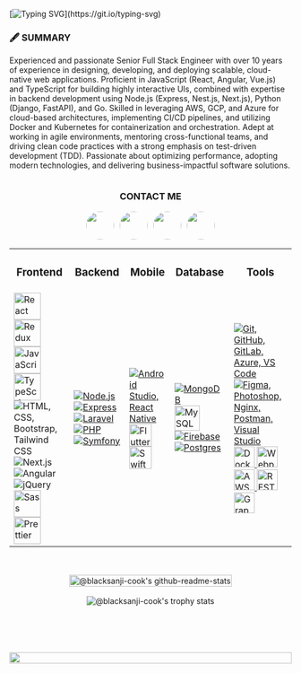 [![Typing SVG](https://readme-typing-svg.herokuapp.com?font=Dancing+Script&size=40&center=true&vCenter=true&width=1000&height=100&lines=Hello+Welcome+To+My+Github+Profile;I+Am+A+Fullstack+And+Mobile+Developer.;I+Have+8+Years+Of+Experiences.)](https://git.io/typing-svg)

<h3 align="left">🖋️ SUMMARY</h3>
<p align="left">
Experienced and passionate Senior Full Stack Engineer with over 10 years of experience in designing, developing, and deploying scalable, cloud-native web applications. Proficient in JavaScript (React, Angular, Vue.js) and TypeScript for building highly interactive UIs, combined with expertise in backend development using Node.js (Express, Nest.js, Next.js), Python (Django, FastAPI), and Go. Skilled in leveraging AWS, GCP, and Azure for cloud-based architectures, implementing CI/CD pipelines, and utilizing Docker and Kubernetes for containerization and orchestration. Adept at working in agile environments, mentoring cross-functional teams, and driving clean code practices with a strong emphasis on test-driven development (TDD). Passionate about optimizing performance, adopting modern technologies, and delivering business-impactful software solutions.
</p>
<div style="display:flex; justify-content:center; align-items:center; gap:10px">
<h3 align="left">CONTACT ME</h3>
</div>
<div style="display:flex; justify-content:center; align-items:center; gap:10px">
<a href="https://discord.gg/blacksanji">
<img src="https://camo.githubusercontent.com/ae76bfbcd3ea4af324682842213b28d9a7ebdd8791d8531d1b7e3b8b4d2a0302/68747470733a2f2f6564656e742e6769746875622e696f2f537570657254696e7949636f6e732f696d616765732f7376672f646973636f72642e737667"  width="50px" height="50px" style="border-radius:50%" alt=""/>
</a>
<a href="https://join.skype.com/invite/y0000000000">
<img src="https://camo.githubusercontent.com/22023d4adf754bb8ffe0ef2275e6969127a8b5b48b3b832e708c7ffc58c770a5/68747470733a2f2f6564656e742e6769746875622e696f2f537570657254696e7949636f6e732f696d616765732f7376672f736b7970652e737667"  width="50px" height="50px" style="border-radius:50%" alt=""/>
</a>
<a href="https://t.me/blacksanji">
<img src="https://camo.githubusercontent.com/39db39da6e1aac8ecc67f49a02e4a115318c211694e0a1e2b6eb775ba28c6e29/68747470733a2f2f6564656e742e6769746875622e696f2f537570657254696e7949636f6e732f696d616765732f7376672f74656c656772616d2e737667"  width="50px" height="50px" style="border-radius:50%" alt=""/>
</a>
<a href="https://email.blacksanji.com">
<img src="https://camo.githubusercontent.com/103e288a5e9194c4cbbaf416dd7652c1fa89a4b15e11b75a6bc3c8a136c22fcd/68747470733a2f2f6564656e742e6769746875622e696f2f537570657254696e7949636f6e732f696d616765732f7376672f656d61696c2e737667"  width="50px" height="50px" style="border-radius:50%" alt=""/>
</a>
</div>

<div style='display:flex; flex-direction:column; align-items:center ; justify-content:center'>
<table>
  <tr>
    <th><h3 align="center">Frontend</h3></th>
    <th><h3 align="center">Backend</h3></th>
    <th><h3 align="center">Mobile</h3></th>
    <th><h3 align="center">Database</h3></th>
    <th><h3 align="center">Tools</h3></th>
  </tr>
  <tr>
    <td>
        <img src="https://techstack-generator.vercel.app/react-icon.svg" alt="React" width="48" height="48" />
        <img src="https://techstack-generator.vercel.app/redux-icon.svg" alt="Redux" width="48" height="48" />
        <img src="https://techstack-generator.vercel.app/js-icon.svg" alt="JavaScript" width="48" height="48" />
        <img src="https://techstack-generator.vercel.app/ts-icon.svg" alt="TypeScript" width="48" height="48" />
        <img src="https://skillicons.dev/icons?i=html,css,bootstrap,tailwindcss" alt="HTML, CSS, Bootstrap, Tailwind CSS" />
        <img src="https://skillicons.dev/icons?i=nextjs" alt="Next.js" />
        <img src="https://skillicons.dev/icons?i=angular" alt="Angular" />
        <img src="https://skillicons.dev/icons?i=jquery" alt="jQuery" />
        <img src="https://techstack-generator.vercel.app/sass-icon.svg" alt="Sass" width="48" height="48" />
        <img src="https://techstack-generator.vercel.app/prettier-icon.svg" alt="Prettier" width="48" height="48" />
    </td>
    <td>
      <a href="https://skillicons.dev">
        <img src="https://skillicons.dev/icons?i=nodejs" alt="Node.js" />
        <img src="https://skillicons.dev/icons?i=express" alt="Express" />
        <img src="https://skillicons.dev/icons?i=laravel" alt="Laravel" />
        <img src="https://skillicons.dev/icons?i=php" alt="PHP" />
        <img src="https://skillicons.dev/icons?i=symfony" alt="Symfony" />
      </a>
    </td>
    <td>
      <a href="https://skillicons.dev">
        <img src="https://skillicons.dev/icons?i=androidstudio,react" alt="Android Studio, React Native" />
        <img src="https://skillicons.dev/icons?i=flutter" alt="Flutter" width="40" height="40" />
        <img src="https://techstack-generator.vercel.app/swift-icon.svg" alt="Swift" width="40" height="40" />
      </a>
    </td>
    <td>
      <a href="https://skillicons.dev">
        <img src="https://skillicons.dev/icons?i=mongodb" alt="MongoDB" />
        <img src="https://techstack-generator.vercel.app/mysql-icon.svg" alt="MySQL" width="45" height="45" />
        <img src="https://skillicons.dev/icons?i=firebase" alt="Firebase" />
        <img src="https://skillicons.dev/icons?i=postgres" alt="Postgres" />
      </a>
    </td>
    <td>
      <a href="https://skillicons.dev">
        <img src="https://skillicons.dev/icons?i=git,github,gitlab,azure,vscode" alt="Git, GitHub, GitLab, Azure, VS Code" />
        <img src="https://skillicons.dev/icons?i=figma,photoshop,nginx,postman,visualstudio" alt="Figma, Photoshop, Nginx, Postman, Visual Studio" />
        <img src="https://techstack-generator.vercel.app/docker-icon.svg" alt="Docker" width="37" height="37" />
        <img src="https://techstack-generator.vercel.app/webpack-icon.svg" alt="Webpack" width="37" height="37" />
        <img src="https://techstack-generator.vercel.app/aws-icon.svg" alt="AWS" width="37" height="37" />
        <img src="https://techstack-generator.vercel.app/restapi-icon.svg" alt="REST API" width="37" height="37" />
        <img src="https://techstack-generator.vercel.app/graphql-icon.svg" alt="GraphQL" width="37" height="37" />
      </a>
    </td>
  </tr>
</table>
<br />

<br>
<div align="center">
 <a href="https://github.com/blacksanji-cook?tab=repositories"><img src="https://github-readme-stats-one-bice.vercel.app/api?username=blacksanji-cook&theme=gotham&show_icons=true&count_private=true&hide_border=true&role=OWNER,ORGANIZATION_MEMBER,COLLABORATOR"  width="100%" alt="@blacksanji-cook's github-readme-stats"/></a>
</div>

<br>
<div >
    <div style="display: inline-block; height:100px;">
        <picture>
            <source media="(prefers-color-scheme: dark)" srcset="https://github-profile-trophy.vercel.app/?username=blacksanji-cook&theme=onestar&no-frame=true&column=8&row=1" />
            <source media="(prefers-color-scheme: light)" srcset="https://github-profile-trophy.vercel.app/?username=blacksanji-cook&theme=onedark&no-frame=true&column=8&row=1" />
            <img align="center" src="https://github-profile-trophy.vercel.app/?username=blacksanji-cook&theme=onestar&no-frame=true&column=8&row=1" alt="@blacksanji-cook's trophy stats" />
        </picture>
    </div>
 
</div>

<img width=100% src="https://capsule-render.vercel.app/api?type=waving&height=200&color=gradient&text=Welcome&fontAlign=50&textBg=false&rotate=0&strokeWidth=0&reversal=true&section=footer&fontAlignY=61&descAlign=0&descAlignY=0"/>
<div>
